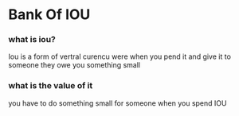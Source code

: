 # Bank Of IOU
 ### what is iou?
 Iou is a form of vertral curencu were when you pend it and give it to someone they owe you something small

 ### what is the value of it 
 you have to do something small for someone when you spend IOU
